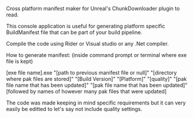 Cross platform manifest maker for Unreal's ChunkDownloader plugin to read.

This console application is useful for generating platform specific BuildManifest file that can be part of your build pipeline. 

Compile the code using Rider or Visual studio or any .Net compiler. 

How to generate manifest: (inside command prompt or terminal where exe file is kept)

[exe file name].exe "[path to previous manifest file or null]"
"[directory where pak files are stored]"
"[Build Version]"
"[Platform]"
"[quality]"
"[pak file name that has been updated]"
"[pak file name that has been updated]"
[followed by names of however many pak files that were updated]

The code was made keeping in mind specific requirements but it can very easily be editted to let's say not include quality settings.
